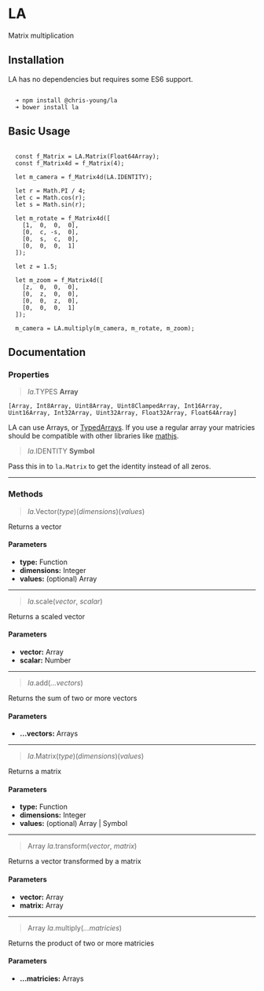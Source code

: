 # LA

Matrix multiplication

## Installation

LA has no dependencies but requires some ES6 support.

```

  ➜ npm install @chris-young/la
  ➜ bower install la

```

## Basic Usage

```

  const f_Matrix = LA.Matrix(Float64Array);
  const f_Matrix4d = f_Matrix(4);

  let m_camera = f_Matrix4d(LA.IDENTITY);

  let r = Math.PI / 4;
  let c = Math.cos(r);
  let s = Math.sin(r);

  let m_rotate = f_Matrix4d([
    [1,  0,  0,  0],
    [0,  c, -s,  0],
    [0,  s,  c,  0],
    [0,  0,  0,  1]
  ]);

  let z = 1.5;

  let m_zoom = f_Matrix4d([
    [z,  0,  0,  0],
    [0,  z,  0,  0],
    [0,  0,  z,  0],
    [0,  0,  0,  1]
  ]);

  m_camera = LA.multiply(m_camera, m_rotate, m_zoom);

```

## Documentation

### Properties

> *la*.TYPES __Array__

`[Array, Int8Array, Uint8Array, Uint8ClampedArray, Int16Array, Uint16Array, Int32Array, Uint32Array, Float32Array, Float64Array]`

LA can use Arrays, or [TypedArrays](https://developer.mozilla.org/en-US/docs/Web/JavaScript/Typed_arrays). If you use a regular array your matricies should be compatible with other libraries like [mathjs](http://mathjs.org/).

> *la*.IDENTITY __Symbol__

Pass this in to `la.Matrix` to get the identity instead of all zeros.

--------

### Methods

> *la*.Vector(*type*)(*dimensions*)(*values*)

Returns a vector

#### Parameters

+ __type:__ Function 	
+ __dimensions:__ Integer
+ __values:__ (optional) Array

--------

> *la*.scale(*vector*, *scalar*)

Returns a scaled vector

#### Parameters

+ __vector:__ Array
+ __scalar:__ Number
  
--------

> *la*.add(*...vectors*)

Returns the sum of two or more vectors

#### Parameters

+ __...vectors:__ Arrays
  
--------

> *la*.Matrix(*type*)(*dimensions*)(*values*)

Returns a matrix

#### Parameters

+ __type:__ Function
+ __dimensions:__ Integer
+ __values:__ (optional) Array | Symbol
  
--------

> Array *la*.transform(*vector*, *matrix*)

Returns a vector transformed by a matrix

#### Parameters

+ __vector:__ Array
+ __matrix:__ Array
  
--------

> Array *la*.multiply(*...matricies*)

Returns the product of two or more matricies

#### Parameters

+ __...matricies:__ Arrays


